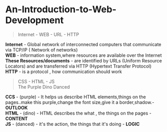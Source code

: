 # An-Introduction-to-Web-Development

>  
> Internet - WEB - URL - HTTP  
>  

**Internet** - Global network of interconnected computers that communicate via TCP/IP ( Network of networks)  
**WEB** - information system,where resources are available over the Internet  
**These Resources/documents** - are identified by URLs (Uniform Resource Locators) and are transferred via HTTP (Hypertext Transfer Protocol)  
**HTTP** - is a protocol , how communication should work  

>  
> CSS - HTML - JS  
> The Purple Dino Danced  

**CCS** - (purple) - It helps us describe HTML elements,things on the pages..make this purple,change the font size,give it a border,shadow.- **OUTLOOK**  
**HTML** - (dino) - HTML describes the what , the things on the pages - **CONTENT**  
**JS** - (danced) - it's the action, the things that it's doing - **LOGIC**  
